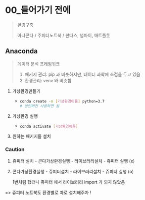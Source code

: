 # 00_들어가기 전에

> 환경구축
>
> 아나콘다 / 주피터노트북 / 판다스, 넘파이, 매트플롯



## Anaconda

> 데이터 분석 프레임워크
>
> 1. 패키지 관리: pip 과 비슷하지만, 데이터 과학에 초점을 두고 있음
> 2. 환경관리: venv 와 비슷함

1. 가상환경만들기

   - ```bash
     conda create -n [가상환경이름] python=3.7
     # 본인버전 사용하면 됨
     ```

2. 가상환경 실행

   - ```bash
     conda activate [가상환경이름]
     ```

3. 원하는 패키지들 설치

### Caution

1. 쥬피터 설치 - 콘다가상환경실행 - 라이브러리설치 - 쥬피터 실행 (x)

2. 콘다가상환경실행 - 쥬피터설치 - 라이브러리설치 - 쥬피터 실행 (o)

   1번처럼 했더니 쥬피터 에서 라이브러리 import 가 되지 않았음

=> 쥬피터 노트북도 환경별로 따로 설치해주자 !

